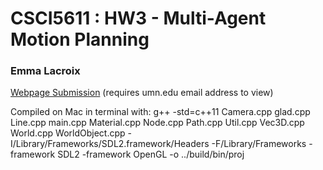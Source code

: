 # CSCI5611 : HW3 - Multi-Agent Motion Planning
### Emma Lacroix

<a href="https://sites.google.com/umn.edu/csci5611-assignment3/home">Webpage Submission</a> (requires umn.edu email address to view)

Compiled on Mac in terminal with: g++ -std=c++11 Camera.cpp glad.cpp Line.cpp main.cpp Material.cpp Node.cpp Path.cpp Util.cpp Vec3D.cpp World.cpp WorldObject.cpp -I/Library/Frameworks/SDL2.framework/Headers -F/Library/Frameworks -framework SDL2 -framework OpenGL -o ../build/bin/proj